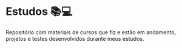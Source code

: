 # Estudos :books::computer:

Repositório com materiais de cursos que fiz e estão em andamento, projetos e testes desenvolvidos durante meus estudos.
